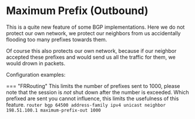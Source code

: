 # Maximum Prefix (Outbound)

This is a quite new feature of some BGP implementations. Here we do not protect our own network, we protect our neighbors from us accidentally flooding too many prefixes towards them.

Of course this also protects our own network, because if our neighbor accepted these prefixes and would send us all the traffic for them, we would drown in packets.

Configuration examples:

=== "FRRouting"
    This limits the number of prefixes sent to 1000, please note that the session is *not* shut down after the number is exceeded. Which prefixed are sent you cannot influence, this limits the usefulness of this feature.
    ```
    router bgp 64500
        address-family ipv4 unicast
            neighbor 198.51.100.1 maximum-prefix-out 1000
    ```
